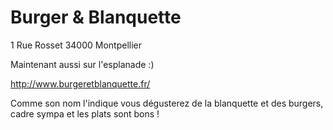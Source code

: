 # Burger & Blanquette

1 Rue Rosset
34000 Montpellier

Maintenant aussi sur l'esplanade :)

http://www.burgeretblanquette.fr/

Comme son nom l'indique vous dégusterez de la blanquette et des burgers, cadre sympa et les plats sont bons ! 
